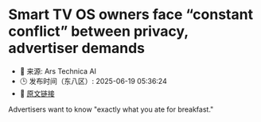 # Smart TV OS owners face “constant conflict” between privacy, advertiser demands
- 📅 来源: Ars Technica AI
- 🕒 发布时间（东八区）: 2025-06-19 05:36:24
- 🔗 [原文链接](https://arstechnica.com/gadgets/2025/06/tv-brands-face-inherent-conflict-over-user-privacy-advertiser-data-demands/)

Advertisers want to know "exactly what you ate for breakfast."